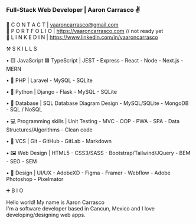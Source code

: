 ### Full-Stack Web Developer | Aaron Carrasco ✌️

🔴 C O N T A C T | vaaroncarrasco@gmail.com <br>
🔴 P O R T F O L I O | https://vaaroncarrasco.com // not ready yet <br>
🔴 L I N K E D I N | https://www.linkedin.com/in/vaaroncarrasco


⚒️ S K I L L S

•  🟨  JavaScript  🟦 TypeScript |  JEST - Express - React - Node - Next.js - MERN

•  🐘 PHP | Laravel - MySQL - SQLite

• 🐍 Python | Django - Flask - MySQL - SQLite

• 💾 Database | SQL Database Diagram Design  - MySQL/SQLite - MongoDB - SQL / NoSQL

• 💻 Programming skills | Unit Testing - MVC - OOP - PWA - SPA - Data Structures/Algorithms - Clean code

• 📂 VCS | Git - GitHub - GitLab - Markdown

• 🖼️ Web Design | HTML5 - CSS3/SASS - Bootstrap/Tailwind/JQuery - BEM - SEO - SEM

• 🎨 Design | UI/UX - AdobeXD - Figma - Framer - Webflow - Adobe Photoshop - Pixelmator


➕ B I O

Hello world! My name is Aaron Carrasco <br>
I'm a software developer based in Cancun, Mexico and I love developing/designing web apps.
